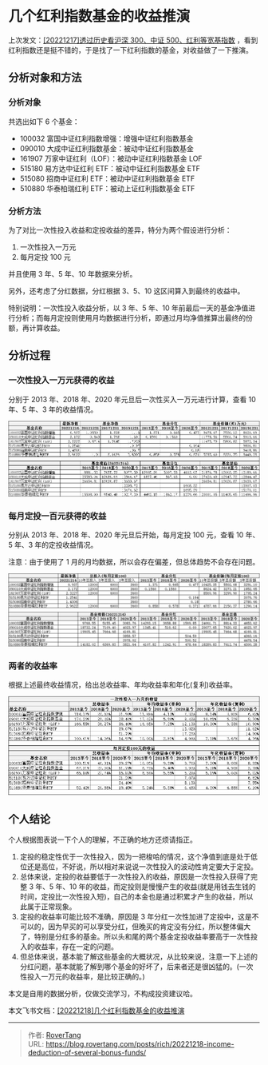 # 几个红利指数基金的收益推演


上次发文：[[20221217]透过历史看沪深 300、中证 500、红利等宽基指数](https://shanghai.rovertang.com/posts/rich/20221217-looking-at-broad-base-indexes-such-as-csi-300-csi-500-and-dividend-through-history/) ，看到红利指数还是挺不错的，于是找了一下红利指数的基金，对收益做了一下推演。

## 分析对象和方法

### 分析对象

共选出如下 6 个基金：

- 100032 富国中证红利指数增强：增强中证红利指数基金
- 090010 大成中证红利指数基金：被动中证红利指数基金
- 161907 万家中证红利（LOF）：被动中证红利指数基金 LOF
- 515180 易方达中证红利 ETF：被动中证红利指数基金 ETF
- 515080 招商中证红利 ETF：被动中证红利指数基金 ETF
- 510880 华泰柏瑞红利 ETF：被动上证红利指数基金 ETF

### 分析方法

为了对比一次性投入收益和定投收益的差异，特分为两个假设进行分析：

1. 一次性投入一万元
2. 每月定投 100 元

并且使用 3 年、5 年、10 年数据来分析。

另外，还考虑了分红数据，分红根据 3、5、10 这区间算入到最终的收益中。

特别说明：一次性投入收益分析，以 3 年、5 年、10 年前最后一天的基金净值进行分析；而每月定投则使用月均数据进行分析，即通过月均净值推算出最终的份额，再计算收益。

## 分析过程

### 一次性投入一万元获得的收益

分别于 2013 年、2018 年、2020 年元旦后一次性买入一万元进行计算，查看 10 年、5 年、3 年的收益情况。

![](static/boxcnePgaBep4twIJZLoT71ucXh.jpg)

### 每月定投一百元获得的收益

分别从 2013 年、2018 年、2020 年元旦后开始，每月定投 100 元，查看 10 年、5 年、3 年的定投收益情况。

注意：由于使用了 1 月的月均数据，所以会存在偏差，但总体趋势不会存在问题。

![](static/boxcnDpvBdDecJzbcDguECl9JJe.jpg)

### 两者的收益率

根据上述最终收益情况，给出总收益率、年均收益率和年化(复利)收益率。

![](static/boxcnRq8bM5QTSXsxkhPHSxk5Bf.jpg)

## 个人结论

个人根据图表说一下个人的理解，不正确的地方还烦请指正。

1. 定投的稳定性优于一次性投入，因为一把梭哈的情况，这个净值到底是处于低位还是高位，不好说，所以相对来说说一次性投入的波动性肯定要大于定投。
2. 总体来说，定投的收益要低于一次性投入的收益，原因是一次性投入获得了完整 3 年、5 年、10 年的收益，而定投则是慢慢产生的收益(就是用钱去生钱的时间，定投比一次性投入短)，自己的本金也是通过积累才产生的收益，所以此属于正常现象。
3. 定投的收益率可能比较不准确，原因是 3 年分红一次性加进了定投中，这是不可以的，因为早买的可以享受分红，但晚买的肯定没有分红，所以整体偏大了，特别是分红多的基金。所以头和尾的两个基金定投收益率要高于一次性投入的收益率，存在一定的问题。
4. 但总体来说，基本能了解这些基金的大概状况，从比较来说，注意一下上述的分红问题，基本就能了解到哪个基金的好坏了，后来者还是很凶猛的。(一次性投入一万元的收益率，是比较正确的。)

本文是自用的数据分析，仅做交流学习，不构成投资建议哈。

本文飞书文档：[[20221218]几个红利指数基金的收益推演](https://rovertang.feishu.cn/docx/OAo9drkKMonYhhxAiQbcmAdenLg)



---

> 作者: [RoverTang](https://rovertang.com)  
> URL: https://blog.rovertang.com/posts/rich/20221218-income-deduction-of-several-bonus-funds/  

